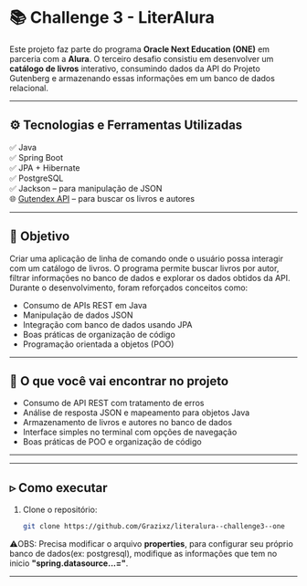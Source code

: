 # 📚 Challenge 3 - LiterAlura

Este projeto faz parte do programa **Oracle Next Education (ONE)** em parceria com a **Alura**. O terceiro desafio consistiu em desenvolver um **catálogo de livros** interativo, consumindo dados da API do Projeto Gutenberg e armazenando essas informações em um banco de dados relacional.

---

## ⚙️ Tecnologias e Ferramentas Utilizadas

✅ Java  
✅ Spring Boot  
✅ JPA + Hibernate  
✅ PostgreSQL  
✅ Jackson – para manipulação de JSON  
🌐 [Gutendex API](https://gutendex.com/) – para buscar os livros e autores  

---

## 🎯 Objetivo

Criar uma aplicação de linha de comando onde o usuário possa interagir com um catálogo de livros. O programa permite buscar livros por autor, filtrar informações no banco de dados e explorar os dados obtidos da API.  
Durante o desenvolvimento, foram reforçados conceitos como:

- Consumo de APIs REST em Java
- Manipulação de dados JSON
- Integração com banco de dados usando JPA
- Boas práticas de organização de código
- Programação orientada a objetos (POO)

---

## 🧠 O que você vai encontrar no projeto

- Consumo de API REST com tratamento de erros
- Análise de resposta JSON e mapeamento para objetos Java
- Armazenamento de livros e autores no banco de dados
- Interface simples no terminal com opções de navegação
- Boas práticas de POO e organização de código

---
---

## ▹ Como executar

1. Clone o repositório:
   
   ```bash
   git clone https://github.com/Grazixz/literalura--challenge3--one

⚠️OBS: Precisa modificar o arquivo **properties**, para configurar seu próprio banco de dados(ex: postgresql), modifique as informações que tem no inicio **"spring.datasource...="**.

---
